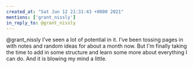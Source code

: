 ```yaml
---
created_at: "Sat Jun 12 21:31:43 +0000 2021"
mentions: ['grant_nissly']
in_reply_to: @grant_nissly
---
```


@grant_nissly I've seen a lot of potential in it. I've been tossing pages in with notes and random ideas for about a month now. But I'm finally taking the time to add in some structure and learn some more about everything I can do. And it is blowing my mind a little.